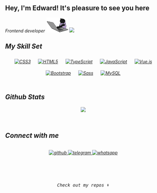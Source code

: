 <h2>Hey, I'm Edward! It's pleasure to see you here</h2>
<p><em>Frontend developer <img src="https://raw.githubusercontent.com/ikismail/ikismail/master/working_cat.gif" width="70></em></p>

<div align="center">
<img width="351" src="https://media.giphy.com/media/CrFLL3CnRpw5ddlBMm/giphy.gif">
</div>

<br/>  


## My Skill Set  


<div align="center">  
<a href="https://www.w3schools.com/css/" target="_blank"><img style="margin: 10px" src="https://profilinator.rishav.dev/skills-assets/css3-original-wordmark.svg" alt="CSS3" height="75" /></a>  
<a href="https://en.wikipedia.org/wiki/HTML5" target="_blank"><img style="margin: 10px" src="https://profilinator.rishav.dev/skills-assets/html5-original-wordmark.svg" alt="HTML5" height="75" /></a>  
<a href="https://www.typescriptlang.org/" target="_blank"><img style="margin: 10px" src="https://profilinator.rishav.dev/skills-assets/typescript-original.svg" alt="TypeScript" height="75" /></a>  
<a href="https://www.javascript.com/" target="_blank"><img style="margin: 10px" src="https://profilinator.rishav.dev/skills-assets/javascript-original.svg" alt="JavaScript" height="75" /></a>  
<a href="https://vuejs.org/" target="_blank"><img style="margin: 10px" src="https://profilinator.rishav.dev/skills-assets/vuejs-original-wordmark.svg" alt="Vue.js" height="75" /></a>  
<a href="https://getbootstrap.com/docs/3.4/javascript/" target="_blank"><img style="margin: 10px" src="https://profilinator.rishav.dev/skills-assets/bootstrap-plain.svg" alt="Bootstrap" height="75" /></a>  
<a href="https://sass-lang.com/" target="_blank"><img style="margin: 10px" src="https://profilinator.rishav.dev/skills-assets/sass-original.svg" alt="Sass" height="75" /></a>
  <a href="https://www.mysql.com/" target="_blank"><img style="margin: 10px" src="https://profilinator.rishav.dev/skills-assets/mysql-original-wordmark.svg" alt="MySQL" height="50" /></a>  
</div>



<br/>  


## Github Stats  
<div align="center"><img src="https://github-readme-stats.vercel.app/api?username=lovelyProject&show_icons=true&count_private=true&hide_border=true" align="center" /></div>  

<br/>  


<br/>  

## Connect with me  

<br />
<div align="center">
<a href="https://github.com/lovelyProject" target="_blank">
<img src=https://img.shields.io/badge/github-%2324292e.svg?&style=for-the-badge&logo=github&logoColor=white alt=github style="margin-bottom: 5px;" />
</a>  
<a href="http://t.me/+79874723541" target="_blank">
<img src=https://img.shields.io/badge/Telegram-2CA5E0?style=for-the-badge&logo=telegram&logoColor=white alt=telegram style="margin-bottom: 5px;" />
</a> 
<a href="https://api.whatsapp.com/send?phone=79874723541" target="_blank">
<img src=https://img.shields.io/badge/WhatsApp-25D366?style=for-the-badge&logo=whatsapp&logoColor=white alt=whatsapp style="margin-bottom: 5px;" />
</a> 
</div>  
  

<br/>  
  

<br/>  

  

<br/>  


<br />

<p align="center"><samp>
Check out my repos ⬇️  
  </samp>
</p>
